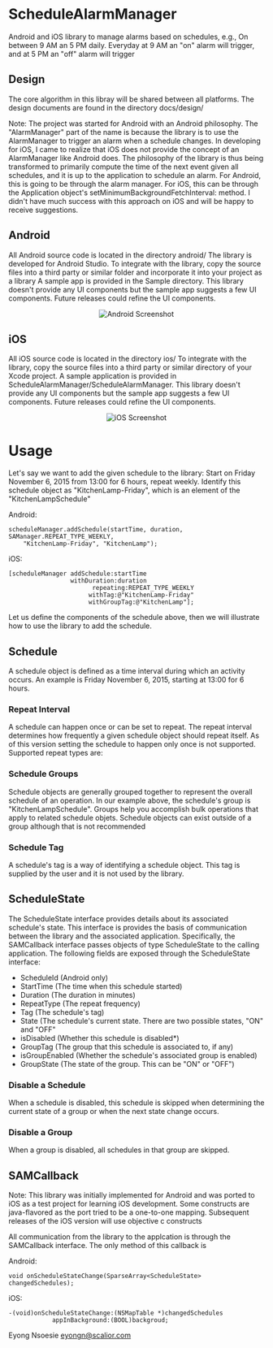 ScheduleAlarmManager
======================

Android and iOS library to manage alarms based on schedules, e.g., On between 9 AM an 5 PM daily. Everyday at 9 AM an "on" alarm will trigger, and at 5 PM an "off" alarm will trigger

## Design
The core algorithm in this libray will be shared between all platforms. The design documents are found in the directory docs/design/

Note: The project was started for Android with an Android philosophy. The "AlarmManager" part of the name is because the library is to use the AlarmManager to trigger an alarm when a schedule changes. In developing for iOS, I came to realize that iOS does not provide the concept of an AlarmManager like Android does. The philosophy of the library is thus being transformed to primarily compute the time of the next event given all schedules, and it is up to the application to schedule an alarm. For Android, this is going to be through the alarm manager. For iOS, this can be through the Application object's setMinimumBackgroundFetchInterval: method. I didn't have much success with this approach on iOS and will be happy to receive suggestions.

## Android
All Android source code is located in the directory android/
The library is developed for Android Studio. To integrate with the library, copy the source files into a third party or similar folder and incorporate it into your project as a library
A sample app is provided in the Sample directory. This library doesn't provide any UI components but the sample app suggests a few UI components. Future releases could refine the UI components.

<p align="center" >
  <img src="https://raw.githubusercontent.com/alberto234/schedule-alarm-manager/master/docs/assets/Android_screenshot.png" alt="Android Screenshot" title="Android Screenshot">
</p>


## iOS
All iOS source code is located in the directory ios/
To integrate with the library, copy the source files into a third party or similar directory of your Xcode project. 
A sample application is provided in ScheduleAlarmManager/ScheduleAlarmManager. This library doesn't provide any UI components but the sample app suggests a few UI components. Future releases could refine the UI components.

<p align="center" >
  <img src="https://raw.githubusercontent.com/alberto234/schedule-alarm-manager/master/docs/assets/ios_screenshot.png" alt="iOS Screenshot" title="iOS Screenshot">
</p>

# Usage
Let's say we want to add the given schedule to the library:
Start on Friday November 6, 2015 from 13:00 for 6 hours, repeat weekly.
Identify this schedule object as "KitchenLamp-Friday", which is an element of the "KitchenLampSchedule" 

Android:

	scheduleManager.addSchedule(startTime, duration, SAManager.REPEAT_TYPE_WEEKLY,
		"KitchenLamp-Friday", "KitchenLamp");

iOS:

	[scheduleManager addSchedule:startTime
					 withDuration:duration
						   repeating:REPEAT_TYPE_WEEKLY
						  withTag:@"KitchenLamp-Friday" 
						  withGroupTag:@"KitchenLamp"];


Let us define the components of the schedule above, then we will illustrate how to use the library to add the schedule.

## Schedule
A schedule object is defined as a time interval during which an activity occurs. An example is Friday November 6, 2015, starting at 13:00 for 6 hours. 

### Repeat Interval
A schedule can happen once or can be set to repeat. The repeat interval determines how frequently a given schedule object should repeat itself. As of this version setting the schedule to happen only once is not supported. Supported repeat types are:

### Schedule Groups
Schedule objects are generally grouped together to represent the overall schedule of an operation. In our example above, the schedule's group is "KitchenLampSchedule". Groups help you accomplish bulk operations that apply to related schedule objets.
Schedule objects can exist outside of a group although that is not recommended


### Schedule Tag
A schedule's tag is a way of identifying a schedule object. This tag is supplied by the user and it is not used by the library. 

## ScheduleState
The ScheduleState interface provides details about its associated schedule's state. This interface is provides the basis of communication between the library and the associated application. Specifically, the SAMCallback interface passes objects of type ScheduleState to the calling application.
The following fields are exposed through the ScheduleState interface:
- ScheduleId (Android only)
- StartTime (The time when this schedule started)
- Duration (The duration in minutes)
- RepeatType (The repeat frequency)
- Tag (The schedule's tag)
- State (The schedule's current state. There are two possible states, "ON" and "OFF"
- isDisabled (Whether this schedule is disabled*) 
- GroupTag (The group that this schedule is associated to, if any)
- isGroupEnabled (Whether the schedule's associated group is enabled)
- GroupState (The state of the group. This can be "ON" or "OFF")

### Disable a Schedule
When a schedule is disabled, this schedule is skipped when determining the current state of a group or when the next state change occurs.

### Disable a Group
When a group is disabled, all schedules in that group are skipped.

## SAMCallback
Note: This library was initially implemented for Android and was ported to iOS as a test project for learning iOS development. Some constructs are java-flavored as the port tried to be a one-to-one mapping. Subsequent releases of the iOS version will use objective c constructs

All communication from the library to the applcation is through the SAMCallback interface. The only method of this callback is

Android: 

	void onScheduleStateChange(SparseArray<ScheduleState> changedSchedules);

iOS: 

	-(void)onScheduleStateChange:(NSMapTable *)changedSchedules
				appInBackground:(BOOL)backgroud;



Eyong Nsoesie
eyongn@scalior.com



